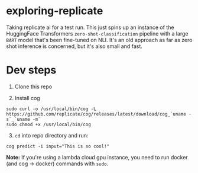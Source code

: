 # exploring-replicate

Taking replicate ai for a test run. This just spins up an instance of the HuggingFace Transformers `zero-shot-classification` pipeline with a large `BART` model that's been fine-tuned on NLI. It's an old approach as far as zero shot inference is concerned, but it's also small and fast. 


# Dev steps

1. Clone this repo

2. Install cog

```
sudo curl -o /usr/local/bin/cog -L https://github.com/replicate/cog/releases/latest/download/cog_`uname -s`_`uname -m`
sudo chmod +x /usr/local/bin/cog
```

3. `cd` into repo directory and run: 

```
cog predict -i input="This is so cool!"
```

**Note:** If you're using a lambda cloud gpu instance, you need to run docker (and cog -> docker) commands with `sudo`.


